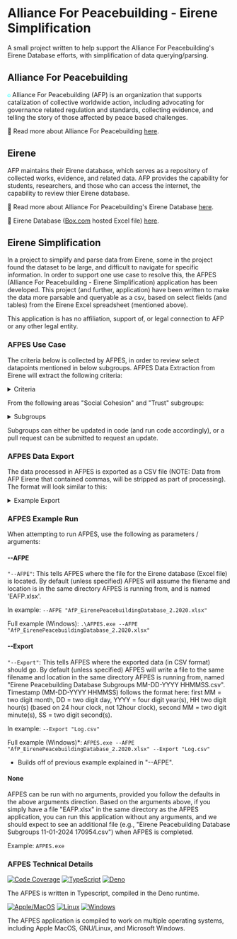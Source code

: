 # Alliance For Peacebuilding - Eirene Simplification

A small project written to help support the Alliance For Peacebuilding's Eirene
Database efforts, with simplification of data querying/parsing.

## Alliance For Peacebuilding

<code style="color : aqua">☮</code> Alliance For Peacebuilding (AFP) is an
organization that supports catalization of collective worldwide action,
including advocating for governance related regulation and standards, collecting
evidence, and telling the story of those affected by peace based challenges.

:blue_book: Read more about Alliance For Peacebuilding
[here](https://www.allianceforpeacebuilding.org).

## Eirene

AFP maintains their Eirene database, which serves as a repository of collected
works, evidence, and related data. AFP provides the capability for students,
researchers, and those who can access the internet, the capability to review
thier Eirene database.

:blue_book: Read more about Alliance For Peacebuilding's Eirene Database
[here](https://www.allianceforpeacebuilding.org/eirene-peacebuilding-database).

:blue_book: Eirene Database ([Box.com](https://www.box.com/) hosted Excel file)
[here](https://allianceforpeacebuilding.app.box.com/s/ggizicws9ah2rgg3w0tfkju5voi1mvt6).

## Eirene Simplification

In a project to simplify and parse data from Eirene, some in the project found
the dataset to be large, and difficult to navigate for specific information. In
order to support one use case to resolve this, the AFPES (Alliance For
Peacebuilding - Eirene Simplification) application has been developed. This
project (and further, application) have been written to make the data more
parsable and queryable as a csv, based on select fields (and tables) from the
Eirene Excel spreadsheet (mentioned above).

This application is has no affiliation, support of, or legal connection to AFP
or any other legal entity.

### AFPES Use Case

The criteria below is collected by AFPES, in order to review select datapoints
mentioned in below subgroups. AFPES Data Extraction from Eirene will extract the
following criteria:

<details>

<summary>Criteria</summary>

- Subgroup
- Title
- Indicator
- Link
- Report ID
- Country
- Date Published

</details>


From the following areas "Social Cohesion" and "Trust" subgroups:

<details>

<summary>Subgroups</summary>

1. "% who perceive trust or lack thereof within their neighborhood",
2. "Attitudes towards diversity and pluralism",
3. "Attitudes towards inter-group interaction",
4. "Attitudes towards peace and reconciliation processes",
5. "Community perceptions of youth",
6. "Economic cohesion",
7. "Engagement in community",
8. "Existence and frequency of interaction between groups",
9. "Gender Equality",
10. "Integration of marginalized groups",
11. "Knowledge of Social Cohesion",
12. "Level of discrimination",
13. "Level of discrimination (Human rights)",
14. "Level of diversity",
15. "Level of responsibility felt for community",
16. "Level of tension/conflict between groups",
17. "Perceived self-efficacy to impact positive change in community",
18. "Perceptions of other groups",
19. "Progress on peace and reconciliation processes",
20. "Quality of multi-group projects/initiatives",
21. "Quality of relationship between groups",
22. "Quality of relationship between groups (Empathy)",
23. "Quality of relationship between groups (Trust)",
24. "Quantity of multi-group projects/initiatives",
25. "Reintegration of ex-combatants",
26. "Religious Tolerance",
27. "Socio-Economic Equality",
28. "Socio-Economic Equality (Capacity Development)",
29. "Socio-Economic Equality (Employment)",
30. "Socio-Economic Equality (Marginalized groups)",
31. "Strength of identity",
32. "Strength of network across communities",
33. "Strength of network within communities",
34. "Willingness to Reconcile",
35. "Youth Engagement",
36. "% who perceive trust or lack thereof within their neighborhood",
37. "Attitudes towards inter-group interaction (Trust)",
38. "Community perceptions of youth (Trust)",
39. "Community-Security forces relations (Trust)",
40. "Existence and frequency of interaction between groups (Trust)",
41. "Level of general trust",
42. "Level of institutional/political trust",
43. "Perceptions of other groups (Trust)",
44. "Quality of relationship between groups (Trust)",
45. "Rule of Law (Confidence in Justice System)",
46. "Trust and confidence in conflict resolving mechanisms",
47. "Trust in government institutions"

</details>

Subgroups can either be updated in code (and run code accordingly), or a pull request can be submitted to request an update.

### AFPES Data Export

The data processed in AFPES is exported as a CSV file (NOTE: Data from AFP
Eirene that contained commas, will be stripped as part of processing). The
format will look similar to this:

<details>

<summary>Example Export</summary>

```
Subgroup,Title,Indicators,Link,Report ID,Country,Date Published
% who perceive trust or lack thereof within their neighborhood,Towards a social cohesion index for South Africa using SARB data,Inter-group trust,https://static1.squarespace.com/static/5db70e83fc0a966cf4cc42ea/t/5f330df3dc8bae025343c25d/1597181428514/0100.pdf,100,South Africa,2017
Trust and confidence in conflict resolving mechanisms,Evaluation report: Peaceful Empowerment in Arid Lands (PEARL) ,Perceived effectiveness of responses to conflict,https://static1.squarespace.com/static/5db70e83fc0a966cf4cc42ea/t/5f49305094cd4c07e3fb4309/1598632016736/1810.pdf,1810,Kenya,2017
```

</details>


### AFPES Example Run

When attempting to run AFPES, use the following as parameters / arguments:


#### --AFPE

```"--AFPE"```:
This tells AFPES where the file for the Eirene database (Excel file) is located. By default (unless specified) AFPES will assume the filename and location is in the same directory AFPES is running from, and is named 'EAFP.xlsx'.

In example: ```--AFPE "AfP_EirenePeacebuildingDatabase_2.2020.xlsx"```

Full example (Windows): ```.\AFPES.exe --AFPE "AfP_EirenePeacebuildingDatabase_2.2020.xlsx"```


#### --Export

```"--Export"```:
This tells AFPES where the exported data (in CSV format) should go. By default (unless specified) AFPES will write a file to the same filename and location in the same directory AFPES is running from, named "Eirene Peacebuilding Database Subgroups MM-DD-YYYY HHMMSS.csv". Timestamp (MM-DD-YYYY HHMMSS) follows the format here: first MM = two digit month, DD = two digit day, YYYY = four digit year(s), HH two digit hour(s) (based on 24 hour clock, not 12hour clock), second MM = two digit minute(s), SS = two digit second(s).

In example: ```--Export "Log.csv"```

Full example (Windows)*: ```AFPES.exe --AFPE "AfP_EirenePeacebuildingDatabase_2.2020.xlsx" --Export "Log.csv"```
* Builds off of previous example explained in "--AFPE".


#### None

AFPES can be run with no arguments, provided you follow the defaults in the above arguments direction. Based on the arguments above, if you simply have a file "EAFP.xlsx" in the same directory as the AFPES application, you can run this application without any arguments, and we should expect to see an additional file (e.g., "Eirene Peacebuilding Database Subgroups 11-01-2024 170954.csv") when AFPES is completed.

Example: ```AFPES.exe```


### AFPES Technical Details

<p align="left">
    <a href="https://coveralls.io/github/badges/shields">
        <img src="https://img.shields.io/coveralls/github/badges/shields"
            alt="Code Coverage"></a>
    <a href="https://www.typescriptlang.org">
        <img src="https://img.shields.io/badge/Code-TypeScript-blue?logo=typescript&logoColor=blue"
            alt="TypeScript"></a>
    <a href="https://deno.com">
        <img src="https://img.shields.io/badge/Runtime-Deno-white?logo=deno&logoColor=f5f5f5"
            alt="Deno"></a>
</p>

The AFPES is written in Typescript, compiled in the Deno runtime.

<p align="left">
    <a href="https://apple.com">
        <img src="https://img.shields.io/badge/Apple%20MacOS-gray?logo=apple&logoColor=white"
            alt="Apple/MacOS"></a>
    <a href="https://linux.org">
        <img src="https://img.shields.io/badge/GNU%2FLinux-gray?logo=linux&logoColor=white"
            alt="Linux"></a>
    <a href="https://microsoft.com">
        <img src="https://img.shields.io/badge/Microsoft%20Windows-gray?logo=c%2B%2B&logoColor=blue"
            alt="Windows"></a>
</p>

The AFPES application is compiled to work on multiple operating systems,
including Apple MacOS, GNU/Linux, and Microsoft Windows.
